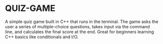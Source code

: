 # QUIZ-GAME
A simple quiz game built in C++ that runs in the terminal. The game asks the user a series of multiple-choice questions, takes input via the command line, and calculates the final score at the end. Great for beginners learning C++ basics like conditionals and I/O.
